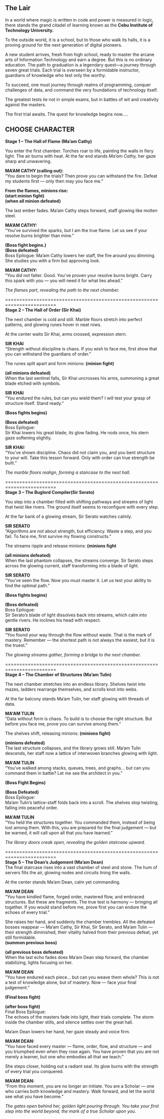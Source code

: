 ## The Lair

In a world where magic is written in code and power is measured in logic, there stands the grand citadel of learning known as the **Cebu Institute of Technology University.**

To the outside world, it is a school, but to those who walk its halls, it is a proving ground for the next generation of digital pioneers.

A new student arrives, fresh from high school, ready to master the arcane arts of Information Technology and earn a degree. But this is no ordinary education. The path to graduation is a legendary quest—a journey through seven great trials. Each trial is overseen by a formidable instructor, guardians of knowledge who test only the worthy.

To succeed, one must journey through realms of programming, conquer challenges of data, and command the very foundations of technology itself.

The greatest tests lie not in simple exams, but in battles of wit and creativity against the masters.

The first trial awaits. The quest for knowledge begins now.....

## CHOOSE CHARACTER

<b>Stage 1 – The Hall of Flame (Ma’am Cathy)</b><br>

You enter the first chamber. Torches roar to life, painting the walls in fiery light. The air burns with heat.
At the far end stands *Ma’am Cathy,* her gaze sharp and unwavering.

<b>MA’AM CATHY (calling out):</b><br>
“You dare to begin the trials? Then prove you can withstand the fire. Defeat my students first — only then may you face me.”

<b>From the flames, minions rise:</b><br>
<b>(start minion fight)</b><br>
<b>(when all minion defeated)</b><br>

The last ember fades. Ma’am Cathy steps forward, staff glowing like molten steel.

<b>MA’AM CATHY:</b><br>
“You’ve survived the sparks, but I am the true flame. Let us see if your resolve burns brighter than mine.”

<b>(Boss fight begins.)</b><br>
<b>(Boss defeated)</b><br>
Boss Epilogue:
Ma’am Cathy lowers her staff, the fire around you dimming. She studies you with a firm but approving look.

<b>MA’AM CATHY:</b><br>
“You did not falter. Good. You’ve proven your resolve burns bright. Carry this spark with you — you will need it for what lies ahead.”

<i>The flames part, revealing the path to the next chamber.</i>

========================================================================<br>
<b>Stage 2 – The Hall of Order (Sir Khai)</b><br>

The next chamber is cold and still. Marble floors stretch into perfect patterns, and glowing runes hover in neat rows.

At the center waits Sir Khai, arms crossed, expression stern.

<b>SIR KHAI</b><br>
“Strength without discipline is chaos. If you wish to face me, first show that you can withstand the guardians of order.”

The runes split apart and form minions:
<b>(minion fight)</b><br>

<b>(all minions defeated)</b><br>
When the last sentinel falls, Sir Khai uncrosses his arms, summoning a great blade etched with symbols.


<b>SIR KHAI</b><br>
“You endured the rules, but can you wield them? I will test your grasp of structure itself. Stand ready.”

<b>(Boss fights begins)</b><br>

<b>(Boss defeated)</b><br>
Boss Epilogue:<br>
Sir Khai lowers his great blade, its glow fading. He nods once, his stern gaze softening slightly.

<b>SIR KHAI:</b><br>
“You’ve shown discipline. Chaos did not claim you, and you bent structure to your will. Take this lesson forward. Only with order can true strength be built.”

<i>The marble floors realign, forming a staircase to the next hall.</i>

========================================================================<br>
<b>Stage 3 – The Buglord Compiler(Sir Serato)</b><br>

You step into a chamber filled with shifting pathways and streams of light that twist like rivers. The ground itself seems to reconfigure with every step.

At the far bank of a glowing stream, Sir Serato watches calmly.

<b>SIR SERATO</b><br>
“Algorithms are not about strength, but efficiency. Waste a step, and you fail. To face me, first survive my flowing constructs.”

The streams ripple and release minions:
<b>(minions fight</b><br>

<b>(all minions defeated)</b><br>
When the last phantom collapses, the streams converge. Sir Serato steps across the glowing current, staff transforming into a blade of light.

<b>SIR SERATO</b><br>
“You’ve seen the flow. Now you must master it. Let us test your ability to find the optimal path.”

<b>(Boss fights begins)</b><br>

<b>(Boss defeated)</b><br>
Boss Epilogue:<br>
Sir Serato’s blade of light dissolves back into streams, which calm into gentle rivers. He inclines his head with respect.

<b>SIR SERATO</b><br>
“You found your way through the flow without waste. That is the mark of mastery. Remember — the shortest path is not always the easiest, but it is the truest.”

<i>The glowing streams gather, forming a bridge to the next chamber.</i>

========================================================================<br>
<b>Stage 4 – The Chamber of Structures (Ma’am Tulin)</b><br>

The next chamber stretches into an endless library. Shelves twist into mazes, ladders rearrange themselves, and scrolls knot into webs.

At the far balcony stands Ma’am Tulin, her staff glowing with threads of data.

<b>MA'AM TULIN</b><br>
“Data without form is chaos. To build is to choose the right structure. But before you face me, prove you can survive among them.”

The shelves shift, releasing minions:
<b>(minions fight)</b><br>

<b>(minions defeated)</b><br>
The last structure collapses, and the library grows still. Ma’am Tulin descends, her staff now a lattice of interwoven branches glowing with light.

<b>MA'AM TULIN</b><br>
“You’ve walked among stacks, queues, trees, and graphs… but can you command them in battle? Let me see the architect in you.”

<b>(Boss Fight Begins)</b><br>

<b>(Boss Defeated)</b><br>
Boss Epilogue:<br>
Ma’am Tulin’s lattice-staff folds back into a scroll. The shelves stop twisting, falling into peaceful order.

<b>MA'AM TULIN</b><br>
“You held the structures together. You commanded them, instead of being lost among them. With this, you are prepared for the final judgement — but be warned, it will call upon all that you have learned.”

<i>The library doors creak open, revealing the golden staircase upward.</i>

========================================================================<br>
<b>Stage 5 – The Dean’s Judgement (Ma’am Dean)</b><br>
The final staircase rises into a vast chamber of steel and stone. The hum of servers fills the air, glowing nodes and circuits lining the walls.

At the center stands Ma’am Dean, calm yet commanding.

<b>MA'AM DEAN</b><br>
“You have kindled flame, forged order, mastered flow, and embraced structures. But these are fragments. The true test is harmony — bringing all together. If you would stand before me, prove first you can endure the echoes of every trial.”

She raises her hand, and suddenly the chamber trembles. All the defeated bosses reappear — Ma’am Cathy, Sir Khai, Sir Serato, and Ma’am Tulin — their strength diminished, their vitality halved from their previous defeat, yet still formidable.<br>
<b>(summon previous boss)</b><br>

<b>(all previous boss defeated)</b><br>
When the last echo fades does Ma’am Dean step forward, the chamber stabilizing, lights focusing on her.

<b>MA'AM DEAN</b><br>
“You have endured each piece… but can you weave them whole? This is not a test of knowledge alone, but of mastery. Now — face your final judgement.”

<b>(Final boss fight)</b><br>

<b>(after boss fight)</b><br>
Final Boss Epilogue:<br>
The echoes of the masters fade into light, their trials complete. The storm inside the chamber stills, and silence settles over the great hall.

Ma’am Dean lowers her hand, her gaze steady and voice firm.

<b>MA’AM DEAN:</b><br>
“You have faced every master — flame, order, flow, and structure — and you triumphed even when they rose again. You have proven that you are not merely a learner, but one who embodies all that we teach.”

She steps closer, holding out a radiant seal. Its glow burns with the strength of every trial you conquered.

<b>MA’AM DEAN:</b><br>
“From this moment, you are no longer an initiate. You are a Scholar — one who carries both knowledge and mastery. Walk forward, and let the world see what you have become.”

<i>The gates open behind her, golden light pouring through. You take your first step into the world beyond, the mark of a true Scholar upon you.</i>


